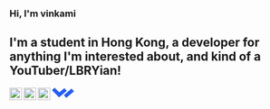 ### Hi, I'm vinkami

## I'm a student in Hong Kong, a developer for anything I'm interested about, and kind of a YouTuber/LBRYian!
[<img align="left" alt="vinkami | YouTube" width="22px" src="https://cdn.jsdelivr.net/npm/simple-icons@v3/icons/youtube.svg" />][youtube]
[<img align="left" alt="vinkami | LBRY" width="22px" src="https://cdn.jsdelivr.net/npm/simple-icons@3.13.0/icons/lbry.svg" />][lbry]
[<img align="left" alt="vinkami | Discord" width="22px" src="https://cdn.jsdelivr.net/npm/simple-icons@3.13.0/icons/discord.svg" />][discord]
[<svg width="39" height="18" viewBox="0 0 39 18" fill="none" xmlns="http://www.w3.org/2000/svg" class="mr-2" data-v-7548d8b2=""><rect x="38.7527" y="6.42871" width="17.8261" height="6.36648" transform="rotate(139.524 38.7527 6.42871)" fill="#225CFF"></rect><rect x="26.0198" y="5.53564" width="17.8261" height="6.36648" transform="rotate(139.524 26.0198 5.53564)" fill="#225CFF"></rect><rect x="12.6049" y="17.1069" width="17.8261" height="6.36648" transform="rotate(-135 12.6049 17.1069)" fill="#225CFF"></rect></svg>][willow]


[youtube]: https://www.youtube.com/channel/UCOKWV7dDHbhgA3kfR9ie0fg
[lbry]: https://odysee.com/@vinkami
[discord]: https://discord.gg/Ad3Tg2fdpj
[willow]: https://wlo.link/@vinkami
